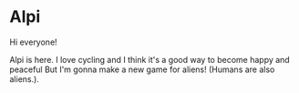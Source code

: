 # Alpi

Hi everyone!

Alpi is here. I love cycling and I think it's a good way to become happy and peaceful
But I'm gonna make a new game for aliens! (Humans are also aliens.).
